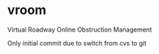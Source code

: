 # vroom
Virtual Roadway Online Obstruction Management

Only initial commit due to switch from cvs to git

